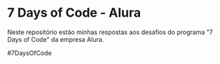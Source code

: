 # 7 Days of Code - Alura

Neste repositório estão minhas respostas aos desafios do programa "7 Days of Code" da empresa Alura.

#7DaysOfCode
